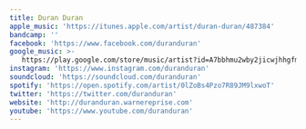 ```yaml
---
title: Duran Duran
apple_music: 'https://itunes.apple.com/artist/duran-duran/487384'
bandcamp: ''
facebook: 'https://www.facebook.com/duranduran'
google_music: >-
   https://play.google.com/store/music/artist?id=A7bbhmu2wby2jicwjhhgfmouz5q
instagram: 'https://www.instagram.com/duranduran'
soundcloud: 'https://soundcloud.com/duranduran'
spotify: 'https://open.spotify.com/artist/0lZoBs4Pzo7R89JM9lxwoT'
twitter: 'https://twitter.com/duranduran'
website: 'http://duranduran.warnereprise.com'
youtube: 'https://www.youtube.com/duranduran'
---
```

